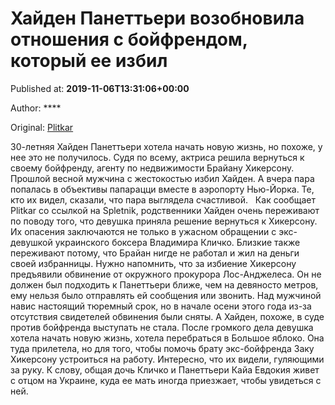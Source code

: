 
# Хайден Панеттьери возобновила отношения с бойфрендом, который ее избил

Published at: **2019-11-06T13:31:06+00:00**

Author: ****

Original: [Plitkar](https://plitkar.com.ua/hajden-panetteri-vozobnovila-otnoshenija-s-bojfrendom-kotoryj-ee-izbil/)

30-летняя Хайден Панеттьери хотела начать новую жизнь, но похоже, у нее это не получилось. Судя по всему, актриса решила вернуться к своему бойфренду, агенту по недвижимости Брайану Хикерсону. Прошлой весной мужчина с жестокостью избил Хайден. А вчера пара попалась в объективы папарацци вместе в аэропорту Нью-Йорка. Те, кто их видел, сказали, что пара выглядела счастливой.  
Как сообщает Plitkar со ссылкой на Spletnik, родственники Хайден очень переживают по поводу того, что девушка приняла решение вернуться к Хикерсону. Их опасения заключаются не только в ужасном обращении с экс-девушкой украинского боксера Владимира Кличко. Близкие также переживают потому, что Брайан нигде не работал и жил на деньги своей избранницы.
Нужно напомнить, что за избиение Хикерсону предъявили обвинение от окружного прокурора Лос-Анджелеса. Он не должен был подходить к Панеттьери ближе, чем на девяносто метров, ему нельзя было отправлять ей сообщения или звонить. Над мужчиной навис настоящий тюремный срок, но в начале осени этого года из-за отсутствия свидетелей обвинения были сняты.
А Хайден, похоже, в суде против бойфренда выступать не стала. После громкого дела девушка хотела начать новую жизнь, хотела перебраться в Большое яблоко. Она туда прилетела, но для того, чтобы помочь брату экс-бойфренда Заку Хикерсону устроиться на работу. Интересно, что их видели, гуляющими за руку.
К слову, общая дочь Кличко и Панеттьери Кайа Евдокия живет с отцом на Украине, куда ее мать иногда приезжает, чтобы увидеться с ней.
